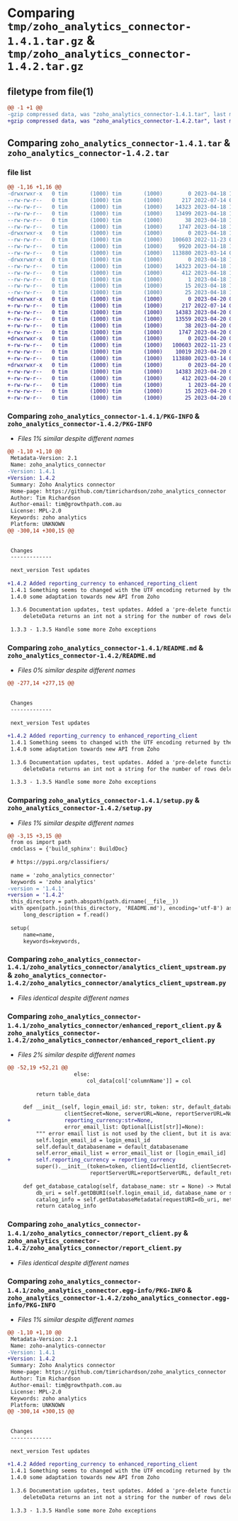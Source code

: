 # Comparing `tmp/zoho_analytics_connector-1.4.1.tar.gz` & `tmp/zoho_analytics_connector-1.4.2.tar.gz`

## filetype from file(1)

```diff
@@ -1 +1 @@
-gzip compressed data, was "zoho_analytics_connector-1.4.1.tar", last modified: Tue Apr 18 12:05:14 2023, max compression
+gzip compressed data, was "zoho_analytics_connector-1.4.2.tar", last modified: Thu Apr 20 06:17:20 2023, max compression
```

## Comparing `zoho_analytics_connector-1.4.1.tar` & `zoho_analytics_connector-1.4.2.tar`

### file list

```diff
@@ -1,16 +1,16 @@
-drwxrwxr-x   0 tim       (1000) tim       (1000)        0 2023-04-18 12:05:14.208942 zoho_analytics_connector-1.4.1/
--rw-rw-r--   0 tim       (1000) tim       (1000)      217 2022-07-14 03:04:02.000000 zoho_analytics_connector-1.4.1/LICENSE
--rw-rw-r--   0 tim       (1000) tim       (1000)    14323 2023-04-18 12:05:14.208942 zoho_analytics_connector-1.4.1/PKG-INFO
--rw-rw-r--   0 tim       (1000) tim       (1000)    13499 2023-04-18 12:04:14.000000 zoho_analytics_connector-1.4.1/README.md
--rw-rw-r--   0 tim       (1000) tim       (1000)       38 2023-04-18 12:05:14.208942 zoho_analytics_connector-1.4.1/setup.cfg
--rw-rw-r--   0 tim       (1000) tim       (1000)     1747 2023-04-18 12:04:14.000000 zoho_analytics_connector-1.4.1/setup.py
-drwxrwxr-x   0 tim       (1000) tim       (1000)        0 2023-04-18 12:05:14.208942 zoho_analytics_connector-1.4.1/zoho_analytics_connector/
--rw-rw-r--   0 tim       (1000) tim       (1000)   100603 2022-11-23 02:51:47.000000 zoho_analytics_connector-1.4.1/zoho_analytics_connector/analytics_client_upstream.py
--rw-rw-r--   0 tim       (1000) tim       (1000)     9920 2023-04-18 12:02:16.000000 zoho_analytics_connector-1.4.1/zoho_analytics_connector/enhanced_report_client.py
--rw-rw-r--   0 tim       (1000) tim       (1000)   113880 2023-03-14 04:40:03.000000 zoho_analytics_connector-1.4.1/zoho_analytics_connector/report_client.py
-drwxrwxr-x   0 tim       (1000) tim       (1000)        0 2023-04-18 12:05:14.208942 zoho_analytics_connector-1.4.1/zoho_analytics_connector.egg-info/
--rw-rw-r--   0 tim       (1000) tim       (1000)    14323 2023-04-18 12:05:14.000000 zoho_analytics_connector-1.4.1/zoho_analytics_connector.egg-info/PKG-INFO
--rw-rw-r--   0 tim       (1000) tim       (1000)      412 2023-04-18 12:05:14.000000 zoho_analytics_connector-1.4.1/zoho_analytics_connector.egg-info/SOURCES.txt
--rw-rw-r--   0 tim       (1000) tim       (1000)        1 2023-04-18 12:05:14.000000 zoho_analytics_connector-1.4.1/zoho_analytics_connector.egg-info/dependency_links.txt
--rw-rw-r--   0 tim       (1000) tim       (1000)       15 2023-04-18 12:05:14.000000 zoho_analytics_connector-1.4.1/zoho_analytics_connector.egg-info/requires.txt
--rw-rw-r--   0 tim       (1000) tim       (1000)       25 2023-04-18 12:05:14.000000 zoho_analytics_connector-1.4.1/zoho_analytics_connector.egg-info/top_level.txt
+drwxrwxr-x   0 tim       (1000) tim       (1000)        0 2023-04-20 06:17:20.880615 zoho_analytics_connector-1.4.2/
+-rw-rw-r--   0 tim       (1000) tim       (1000)      217 2022-07-14 03:04:02.000000 zoho_analytics_connector-1.4.2/LICENSE
+-rw-rw-r--   0 tim       (1000) tim       (1000)    14383 2023-04-20 06:17:20.880615 zoho_analytics_connector-1.4.2/PKG-INFO
+-rw-rw-r--   0 tim       (1000) tim       (1000)    13559 2023-04-20 06:16:45.000000 zoho_analytics_connector-1.4.2/README.md
+-rw-rw-r--   0 tim       (1000) tim       (1000)       38 2023-04-20 06:17:20.880615 zoho_analytics_connector-1.4.2/setup.cfg
+-rw-rw-r--   0 tim       (1000) tim       (1000)     1747 2023-04-20 06:16:45.000000 zoho_analytics_connector-1.4.2/setup.py
+drwxrwxr-x   0 tim       (1000) tim       (1000)        0 2023-04-20 06:17:20.876615 zoho_analytics_connector-1.4.2/zoho_analytics_connector/
+-rw-rw-r--   0 tim       (1000) tim       (1000)   100603 2022-11-23 02:51:47.000000 zoho_analytics_connector-1.4.2/zoho_analytics_connector/analytics_client_upstream.py
+-rw-rw-r--   0 tim       (1000) tim       (1000)    10019 2023-04-20 06:14:57.000000 zoho_analytics_connector-1.4.2/zoho_analytics_connector/enhanced_report_client.py
+-rw-rw-r--   0 tim       (1000) tim       (1000)   113880 2023-03-14 04:40:03.000000 zoho_analytics_connector-1.4.2/zoho_analytics_connector/report_client.py
+drwxrwxr-x   0 tim       (1000) tim       (1000)        0 2023-04-20 06:17:20.880615 zoho_analytics_connector-1.4.2/zoho_analytics_connector.egg-info/
+-rw-rw-r--   0 tim       (1000) tim       (1000)    14383 2023-04-20 06:17:20.000000 zoho_analytics_connector-1.4.2/zoho_analytics_connector.egg-info/PKG-INFO
+-rw-rw-r--   0 tim       (1000) tim       (1000)      412 2023-04-20 06:17:20.000000 zoho_analytics_connector-1.4.2/zoho_analytics_connector.egg-info/SOURCES.txt
+-rw-rw-r--   0 tim       (1000) tim       (1000)        1 2023-04-20 06:17:20.000000 zoho_analytics_connector-1.4.2/zoho_analytics_connector.egg-info/dependency_links.txt
+-rw-rw-r--   0 tim       (1000) tim       (1000)       15 2023-04-20 06:17:20.000000 zoho_analytics_connector-1.4.2/zoho_analytics_connector.egg-info/requires.txt
+-rw-rw-r--   0 tim       (1000) tim       (1000)       25 2023-04-20 06:17:20.000000 zoho_analytics_connector-1.4.2/zoho_analytics_connector.egg-info/top_level.txt
```

### Comparing `zoho_analytics_connector-1.4.1/PKG-INFO` & `zoho_analytics_connector-1.4.2/PKG-INFO`

 * *Files 1% similar despite different names*

```diff
@@ -1,10 +1,10 @@
 Metadata-Version: 2.1
 Name: zoho_analytics_connector
-Version: 1.4.1
+Version: 1.4.2
 Summary: Zoho Analytics connector
 Home-page: https://github.com/timrichardson/zoho_analytics_connector
 Author: Tim Richardson
 Author-email: tim@growthpath.com.au
 License: MPL-2.0
 Keywords: zoho analytics
 Platform: UNKNOWN
@@ -300,14 +300,15 @@
 
 
 Changes
 -------------
 
 next_version Test updates
 
+1.4.2 Added reporting_currency to enhanced_reporting_client
 1.4.1 Something seems to changed with the UTF encoding returned by the export endpoint. Change decoding to use utf-8-sig 
 1.4.0 some adaptation towards new API from Zoho
 
 1.3.6 Documentation updates, test updates. Added a 'pre-delete function' to calculate how many rows should be deleted.
     deleteData returns an int not a string for the number of rows deleted.
 
 1.3.3 - 1.3.5 Handle some more Zoho exceptions
```

### Comparing `zoho_analytics_connector-1.4.1/README.md` & `zoho_analytics_connector-1.4.2/README.md`

 * *Files 0% similar despite different names*

```diff
@@ -277,14 +277,15 @@
 
 
 Changes
 -------------
 
 next_version Test updates
 
+1.4.2 Added reporting_currency to enhanced_reporting_client
 1.4.1 Something seems to changed with the UTF encoding returned by the export endpoint. Change decoding to use utf-8-sig 
 1.4.0 some adaptation towards new API from Zoho
 
 1.3.6 Documentation updates, test updates. Added a 'pre-delete function' to calculate how many rows should be deleted.
     deleteData returns an int not a string for the number of rows deleted.
 
 1.3.3 - 1.3.5 Handle some more Zoho exceptions
```

### Comparing `zoho_analytics_connector-1.4.1/setup.py` & `zoho_analytics_connector-1.4.2/setup.py`

 * *Files 1% similar despite different names*

```diff
@@ -3,15 +3,15 @@
 from os import path
 cmdclass = {'build_sphinx': BuildDoc}
 
 # https://pypi.org/classifiers/
 
 name = 'zoho_analytics_connector'
 keywords = 'zoho analytics'
-version = '1.4.1'
+version = '1.4.2'
 this_directory = path.abspath(path.dirname(__file__))
 with open(path.join(this_directory, 'README.md'), encoding='utf-8') as f:
     long_description = f.read()
 
 setup(
     name=name,
     keywords=keywords,
```

### Comparing `zoho_analytics_connector-1.4.1/zoho_analytics_connector/analytics_client_upstream.py` & `zoho_analytics_connector-1.4.2/zoho_analytics_connector/analytics_client_upstream.py`

 * *Files identical despite different names*

### Comparing `zoho_analytics_connector-1.4.1/zoho_analytics_connector/enhanced_report_client.py` & `zoho_analytics_connector-1.4.2/zoho_analytics_connector/enhanced_report_client.py`

 * *Files 2% similar despite different names*

```diff
@@ -52,19 +52,21 @@
                     else:
                         col_data[col['columnName']] = col
 
         return table_data
 
     def __init__(self, login_email_id: str, token: str, default_databasename: str = None, clientId=None,
                  clientSecret=None, serverURL=None, reportServerURL=None, default_retries=None,
+                 reporting_currency:str=None,
                  error_email_list: Optional[List[str]]=None):
         """ error email list is not used by the client, but it is available for callers as a convenience"""
         self.login_email_id = login_email_id
         self.default_databasename = default_databasename
         self.error_email_list = error_email_list or [login_email_id]
+        self.reporting_currency = reporting_currency
         super().__init__(token=token, clientId=clientId, clientSecret=clientSecret, serverURL=serverURL,
                          reportServerURL=reportServerURL, default_retries=default_retries)
 
     def get_database_catalog(self, database_name: str = None) -> MutableMapping:
         db_uri = self.getDBURI(self.login_email_id, database_name or self.default_databasename)
         catalog_info = self.getDatabaseMetadata(requestURI=db_uri, metadata="ZOHO_CATALOG_INFO")
         return catalog_info
```

### Comparing `zoho_analytics_connector-1.4.1/zoho_analytics_connector/report_client.py` & `zoho_analytics_connector-1.4.2/zoho_analytics_connector/report_client.py`

 * *Files identical despite different names*

### Comparing `zoho_analytics_connector-1.4.1/zoho_analytics_connector.egg-info/PKG-INFO` & `zoho_analytics_connector-1.4.2/zoho_analytics_connector.egg-info/PKG-INFO`

 * *Files 1% similar despite different names*

```diff
@@ -1,10 +1,10 @@
 Metadata-Version: 2.1
 Name: zoho-analytics-connector
-Version: 1.4.1
+Version: 1.4.2
 Summary: Zoho Analytics connector
 Home-page: https://github.com/timrichardson/zoho_analytics_connector
 Author: Tim Richardson
 Author-email: tim@growthpath.com.au
 License: MPL-2.0
 Keywords: zoho analytics
 Platform: UNKNOWN
@@ -300,14 +300,15 @@
 
 
 Changes
 -------------
 
 next_version Test updates
 
+1.4.2 Added reporting_currency to enhanced_reporting_client
 1.4.1 Something seems to changed with the UTF encoding returned by the export endpoint. Change decoding to use utf-8-sig 
 1.4.0 some adaptation towards new API from Zoho
 
 1.3.6 Documentation updates, test updates. Added a 'pre-delete function' to calculate how many rows should be deleted.
     deleteData returns an int not a string for the number of rows deleted.
 
 1.3.3 - 1.3.5 Handle some more Zoho exceptions
```

